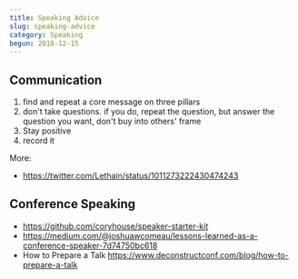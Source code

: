 ```yaml
---
title: Speaking Advice
slug: speaking-advice
category: Speaking
begun: 2018-12-15
---
```


## Communication

1. find and repeat a core message on three pillars
2. don't take questions. if you do, repeat the question, but answer the question you want, don't buy into others' frame
3. Stay positive
4. record it

More:

- https://twitter.com/Lethain/status/1011273222430474243

## Conference Speaking

- https://github.com/coryhouse/speaker-starter-kit
- https://medium.com/@joshuawcomeau/lessons-learned-as-a-conference-speaker-7d74750bc618
- How to Prepare a Talk https://www.deconstructconf.com/blog/how-to-prepare-a-talk
